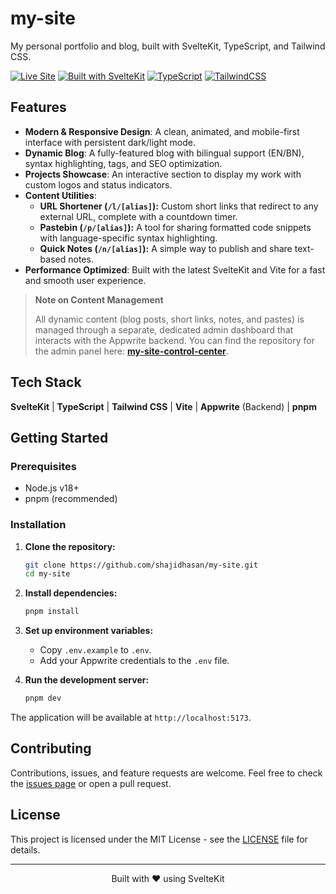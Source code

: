 # my-site

My personal portfolio and blog, built with SvelteKit, TypeScript, and Tailwind CSS.

[![Live Site](https://img.shields.io/badge/🌐_Live_Site-sh4jid.me-blue)](https://sh4jid.me)
[![Built with SvelteKit](https://img.shields.io/badge/Built_with-SvelteKit-FF3E00?logo=svelte)](https://kit.svelte.dev/)
[![TypeScript](https://img.shields.io/badge/TypeScript-007ACC?logo=typescript&logoColor=white)](https://www.typescriptlang.org/)
[![TailwindCSS](https://img.shields.io/badge/Tailwind_CSS-38B2AC?logo=tailwind-css&logoColor=white)](https://tailwindcss.com/)

## Features

-   **Modern & Responsive Design**: A clean, animated, and mobile-first interface with persistent dark/light mode.
-   **Dynamic Blog**: A fully-featured blog with bilingual support (EN/BN), syntax highlighting, tags, and SEO optimization.
-   **Projects Showcase**: An interactive section to display my work with custom logos and status indicators.
-   **Content Utilities**:
    -   **URL Shortener (`/l/[alias]`):** Custom short links that redirect to any external URL, complete with a countdown timer.
    -   **Pastebin (`/p/[alias]`):** A tool for sharing formatted code snippets with language-specific syntax highlighting.
    -   **Quick Notes (`/n/[alias]`):** A simple way to publish and share text-based notes.
-   **Performance Optimized**: Built with the latest SvelteKit and Vite for a fast and smooth user experience.

> **Note on Content Management**
>
> All dynamic content (blog posts, short links, notes, and pastes) is managed through a separate, dedicated admin dashboard that interacts with the Appwrite backend. You can find the repository for the admin panel here: **[my-site-control-center](https://github.com/shajidhasan/my-site-cc)**.

## Tech Stack

**SvelteKit** | **TypeScript** | **Tailwind CSS** | **Vite** | **Appwrite** (Backend) | **pnpm**

## Getting Started

### Prerequisites

-   Node.js v18+
-   pnpm (recommended)

### Installation

1.  **Clone the repository:**
    ```bash
    git clone https://github.com/shajidhasan/my-site.git
    cd my-site
    ```

2.  **Install dependencies:**
    ```bash
    pnpm install
    ```

3.  **Set up environment variables:**
    -   Copy `.env.example` to `.env`.
    -   Add your Appwrite credentials to the `.env` file.

4.  **Run the development server:**
    ```bash
    pnpm dev
    ```

The application will be available at `http://localhost:5173`.

## Contributing

Contributions, issues, and feature requests are welcome. Feel free to check the [issues page](https://github.com/shajidhasan/my-site/issues) or open a pull request.

## License

This project is licensed under the MIT License - see the [LICENSE](LICENSE) file for details.

---

<div align="center">
  Built with ❤️ using SvelteKit
</div>